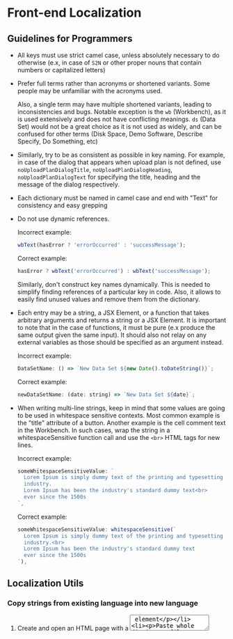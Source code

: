 # Front-end Localization

## Guidelines for Programmers

- All keys must use strict camel case, unless absolutely necessary to do
  otherwise (e.x, in case of `S2N` or other proper nouns that contain numbers or
  capitalized letters)

- Prefer full terms rather than acronyms or shortened variants. Some people may
  be unfamiliar with the acronyms used.

  Also, a single term may have multiple shortened variants, leading to
  inconsistencies and bugs. Notable exception is the `wb` (Workbench), as it is
  used extensively and does not have conflicting meanings. `ds` (Data Set) would
  not be a great choice as it is not used as widely, and can be confused for
  other terms (Disk Space, Demo Software, Describe Specify, Do Something, etc)

- Similarly, try to be as consistent as possible in key naming. For example, in
  case of the dialog that appears when upload plan is not defined, use
  `noUploadPlanDialogTitle`, `noUploadPlanDialogHeading`,
  `noUploadPlanDialogText` for specifying the title, heading and the message of
  the dialog respectively.

- Each dictionary must be named in camel case and end with "Text" for
  consistency and easy grepping

- Do not use dynamic references.

  Incorrect example:

  ```javascript
  wbText(hasError ? 'errorOccurred' : 'successMessage');
  ```

  Correct example:

  ```javascript
  hasError ? wbText('errorOccurred') : wbText('successMessage');
  ```

  Similarly, don't construct key names dynamically. This is needed to simplify
  finding references of a particular key in code. Also, it allows to easily find
  unused values and remove them from the dictionary.

- Each entry may be a string, a JSX Element, or a function that takes arbitrary
  arguments and returns a string or a JSX Element. It is important to note that
  in the case of functions, it must be pure (e.x produce the same output given
  the same input). It should also not relay on any external variables as those
  should be specified as an argument instead.

  Incorrect example:

  ```javascript
  DataSetName: () => `New Data Set ${new Date().toDateString()}`;
  ```

  Correct example:

  ```javascript
  newDataSetName: (date: string) => `New Data Set ${date}`;
  ```

- When writing multi-line strings, keep in mind that some values are going to be
  used in whitespace sensitive contexts. Most common example is the "title"
  attribute of a button. Another example is the cell comment text in the
  Workbench. In such cases, wrap the string in a whitespaceSensitive function
  call and use the `<br>` HTML tags for new lines.

  Incorrect example:

  ```javascript
  someWhitespaceSensitiveValue: `
    Lorem Ipsum is simply dummy text of the printing and typesetting
    industry.
    Lorem Ipsum has been the industry's standard dummy text<br>
    ever since the 1500s
  `,
  ```

  Correct example:

  ```javascript
  someWhitespaceSensitiveValue: whitespaceSensitive(`
    Lorem Ipsum is simply dummy text of the printing and typesetting
    industry.<br>
    Lorem Ipsum has been the industry's standard dummy text
    ever since the 1500s
  `),
  ```

## Localization Utils

### Copy strings from existing language into new language

1. Create and open an HTML page with a <textarea> element
2. Paste whole dictionary file content into textarea
3. Assign the `textarea` variable to the HTML Textbox element
4. Modify the following RegEx to suite the task

   In it's current form, it would copy 'en-us' strings and insert them at the
   end under a name of 'es-es'.

   ```javascript
   textarea.value = textarea.value.replaceAll(
     /(?<key>\w+):\s{\s+'en-us':([\s\S]+?(?=['`\)],\n)['`\)],\n)([\s\S]+?(?=\},\n))\},/g,
     "$1: {\n    'en-us':$2$3  'es-es':$2  },"
   );
   ```

   (Replace `en-us` with source and `ru-ru` with target)

### Extract serialized strings from dictionary

1. Create and open an HTML page with a <textarea> element
2. Paste whole dictionary file content into textarea
3. Assign the `textarea` variable to the HTML Textbox element
4. Run this code in the DevTools console:

   ```javascript
   dictionary = Object.fromEntries(
     Array.from(
       textarea.value.matchAll(
         /(?<key>\w+):\s{\s+'en-us':\s+(?:\(\s*\w[^)]+[^>]+>\s+)?\w*\(?['"`]?\n?(?<enUS>[\s\S]*?)['"`)]\s*\)?,\s+'ru-ru':\s+(?:\(\s*\w[^)]+[^>]+>\s+)?\w*\(?['"`]?\n?(?<ruRU>[\s\S]*?)['"`)]\s*\)?,/g
       ),
       ({ groups: { key, ...strings } }) => [key, strings]
     )
   );
   ```
